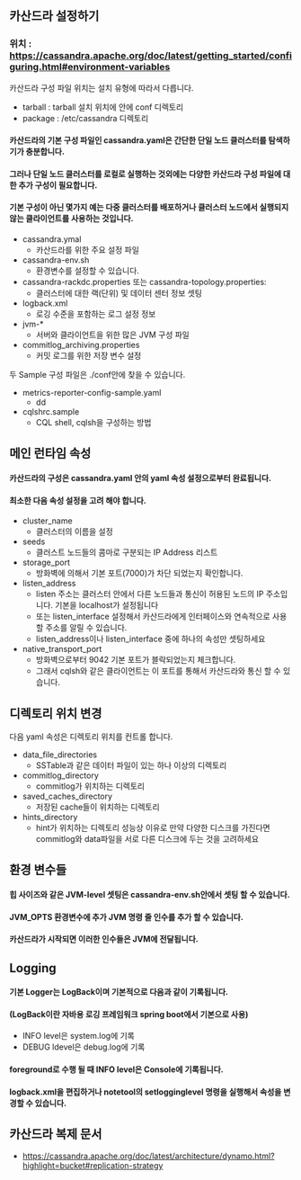## 카산드라 설정하기

### 위치 : https://cassandra.apache.org/doc/latest/getting_started/configuring.html#environment-variables

카산드라 구성 파일 위치는 설치 유형에 따라서 다릅니다. 
* tarball : tarball 설치 위치에 안에 conf 디렉토리
* package : /etc/cassandra 디렉토리

#### 카산드라의 기본 구성 파일인 cassandra.yaml은 간단한 단일 노드 클러스터를 탐색하기가 충분합니다. 
#### 그러나 단일 노드 클러스터를 로컬로 실행하는 것외에는 다양한 카산드라 구성 파일에 대한 추가 구성이 필요합니다.
#### 기본 구성이 아닌 몇가지 예는 다중 클러스터를 배포하거나 클러스터 노드에서 실행되지 않는 클라이언트를 사용하는 것입니다.

* cassandra.ymal 
  * 카산드라를 위한 주요 설정 파일 
* cassandra-env.sh 
  * 환경변수를 설정할 수 있습니다.
* cassandra-rackdc.properties 또는 cassandra-topology.properties:
  * 클러스터에 대한 랙(단위) 및 데이터 센터 정보 셋팅
* logback.xml 
  * 로깅 수준을 포함하는 로그 설정 정보
* jvm-*
  * 서버와 클라이언트을 위한 많은 JVM 구성 파일
* commitlog_archiving.properties
  * 커밋 로그를 위한 저장 변수 설정

두 Sample 구성 파일은 ./conf안에 찾을 수 있습니다. 
* metrics-reporter-config-sample.yaml
  * dd
* cqlshrc.sample
  * CQL shell, cqlsh을 구성하는 방법 

## 메인 런타임 속성
#### 카산드라의 구성은 cassandra.yaml 안의 yaml 속성 설정으로부터 완료됩니다. 
#### 최소한 다음 속성 설정을 고려 해야 합니다.
* cluster_name 
  * 클러스터의 이름을 설정
* seeds 
  * 클러스트 노드들의 콤마로 구분되는 IP Address 리스트
* storage_port 
  * 방화벽에 의해서 기본 포트(7000)가 차단 되었는지 확인합니다. 
* listen_address 
  * listen 주소는 클러스터 안에서 다른 노드들과 통신이 허용된 노드의 IP 주소입니다. 기본을 localhost가 설정됩니다
  * 또는 listen_interface 설정해서 카산드라에게 인터페이스와 연속적으로 사용할 주소를  알릴 수 있습니다.
  * listen_address이나 listen_interface 중에 하나의 속성만 셋팅하세요
* native_transport_port
  * 방화벽으로부터 9042 기본 포트가 블락되었는지 체크합니다. 
  * 그래서 cqlsh와 같은 클라이언트는 이 포트를 통해서 카산드라와 통신 할 수 있습니다. 

## 디렉토리 위치 변경 
다음 yaml 속성은 디렉토리 위치를 컨트롤 합니다. 
* data_file_directories
  * SSTable과 같은 데이터 파일이 있는 하나 이상의 디렉토리 
* commitlog_directory
  * commitlog가 위치하는 디렉토리
* saved_caches_directory
  * 저장된 cache들이 위치하는 디렉토리
* hints_directory
  * hint가 위치하는 디렉토리 
성능상 이유로 만약 다양한 디스크를 가진다면 commitlog와 data파일을 서로 다른 디스크에 두는 것을 고려하세요

## 환경 변수들
#### 힙 사이즈와 같은 JVM-level 셋팅은 cassandra-env.sh안에서 셋팅 할 수 있습니다. 
#### JVM_OPTS 환경변수에 추가 JVM 명령 줄 인수를 추가 할 수 있습니다.
#### 카산드라가 시작되면 이러한 인수들은 JVM에 전달됩니다.  
## Logging
#### 기본 Logger는 LogBack이며 기본적으로 다음과 같이 기록됩니다. 
#### (LogBack이란 자바용 로깅 프레임워크 spring boot에서 기본으로 사용)
* INFO level은 system.log에 기록
* DEBUG ldevel은 debug.log에 기록
#### foreground로 수행 될 때 INFO level은 Console에 기록됩니다. 
#### logback.xml을 편집하거나 notetool의 setlogginglevel 명령을 실행해서 속성을 변경할 수 있습니다. 

## 카산드라 복제 문서
* https://cassandra.apache.org/doc/latest/architecture/dynamo.html?highlight=bucket#replication-strategy